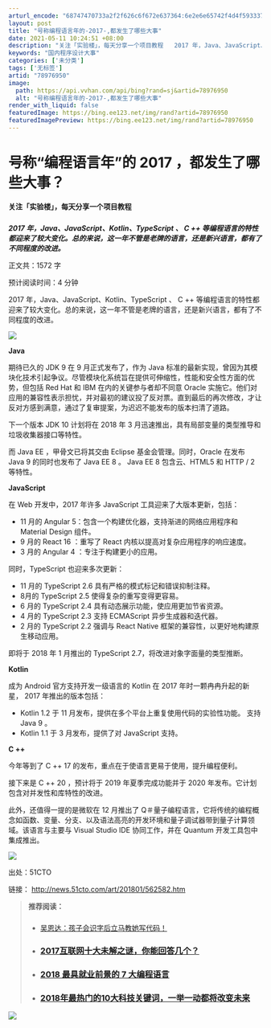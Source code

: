 ```yaml
---
arturl_encode: "68747470733a2f2f626c6f672e637364:6e2e6e65742f4d4f593337525157314a61724e333342675a6b:2f61727469636c652f64657461696c732f3738393736393530"
layout: post
title: "号称编程语言年的-2017-,都发生了哪些大事"
date: 2021-05-11 10:24:51 +08:00
description: "关注「实验楼」，每天分享一个项目教程   2017 年，Java、JavaScript、Kotlin"
keywords: "国内程序设计大事"
categories: ['未分类']
tags: ['无标签']
artid: "78976950"
image:
  path: https://api.vvhan.com/api/bing?rand=sj&artid=78976950
  alt: "号称编程语言年的-2017-,都发生了哪些大事"
render_with_liquid: false
featuredImage: https://bing.ee123.net/img/rand?artid=78976950
featuredImagePreview: https://bing.ee123.net/img/rand?artid=78976950
---
```


# 号称“编程语言年”的 2017 ，都发生了哪些大事？

**关注「实验楼」，每天分享一个项目教程**

##### 

***2017 年，Java、JavaScript、Kotlin、TypeScript 、 C ++ 等编程语言的特性都迎来了较大变化。总的来说，这一年不管是老牌的语言，还是新兴语言，都有了不同程度的改进。***

正文共：1572 字

预计阅读时间：4 分钟

2017 年，Java、JavaScript、Kotlin、TypeScript 、 C ++ 等编程语言的特性都迎来了较大变化。总的来说，这一年不管是老牌的语言，还是新兴语言，都有了不同程度的改进。

![](https://img-blog.csdnimg.cn/img_convert/168f18aac7237c5d7f7b613c24e2e9ce.png&wxfrom=5&wx_lazy=1)

**Java**

期待已久的 JDK 9 在 9 月正式发布了，作为 Java 标准的最新实现，曾因为其模块化技术引起争议。尽管模块化系统旨在提供可伸缩性，性能和安全性方面的优势，但包括 Red Hat 和 IBM 在内的关键参与者却不同意 Oracle 实施它。他们对应用的兼容性表示担忧，并对最初的建议投了反对票。直到最后的再次修改，才让反对方感到满意，通过了复审提案，为迟迟不能发布的版本扫清了道路。

下一个版本 JDK 10 计划将在 2018 年 3 月迅速推出，具有局部变量的类型推导和垃圾收集器接口等特性。

而 Java EE ，甲骨文已将其交由 Eclipse 基金会管理。同时，Oracle 在发布 Java 9 的同时也发布了 Java EE 8 。 Java EE 8 包含云、HTML5 和 HTTP / 2 等特性。

**JavaScript**

在 Web 开发中，2017 年许多 JavaScript 工具迎来了大版本更新，包括：

* 11 月的 Angular 5：包含一个构建优化器，支持渐进的网络应用程序和 Material Design 组件。
* 9 月的 React 16 ：重写了 React 内核以提高对复杂应用程序的响应速度。
* 3 月的 Angular 4 ：专注于构建更小的应用。

同时，TypeScript 也迎来多次更新：

* 11 月的 TypeScript 2.6 具有严格的模式标记和错误抑制注释。
* 8月的 TypeScript 2.5 使得复杂的重写变得更容易。
* 6 月的 TypeScript 2.4 具有动态展示功能，使应用更加节省资源。
* 4 月的 TypeScript 2.3 支持 ECMAScript 异步生成器和迭代器。
* 2 月的 TypeScript 2.2 强调与 React Native 框架的兼容性，以更好地构建原生移动应用。

即将于 2018 年 1 月推出的 TypeScript 2.7，将改进对象字面量的类型推断。

**Kotlin**

成为 Android 官方支持开发一级语言的 Kotlin 在 2017 年时一颗冉冉升起的新星， 2017 年推出的版本包括：

* Kotlin 1.2 于 11 月发布，提供在多个平台上重复使用代码的实验性功能。 支持 Java 9 。
* Kotlin 1.1 于 3 月发布，提供了对 JavaScript 支持。

**C ++**

今年等到了 C ++ 17 的发布，重点在于使语言更易于使用，提升编程便利。

接下来是 C ++ 20 ，预计将于 2019 年夏季完成功能并于 2020 年发布。它计划包含对并发性和库特性的改进。

此外，还值得一提的是微软在 12 月推出了 Q＃量子编程语言，它将传统的编程概念如函数、变量、分支、以及语法高亮的开发环境和量子调试器带到量子计算领域。该语言与主要与 Visual Studio IDE 协同工作，并在 Quantum 开发工具包中集成推出。

![](https://i-blog.csdnimg.cn/blog_migrate/8b64297717188cf99547c9b1e4134c57.png)



出处：51CTO

链接：
http://news.51cto.com/art/201801/562582.htm

> **推荐阅读：**
>
> ### 
>
> * [吴恩达：孩子会识字后立马教她写代码！](http://mp.weixin.qq.com/s?__biz=MjM5OTMxMzA4NQ==&mid=2655935118&idx=1&sn=d6b8da99b470f13d6d63cf2f208778dd&chksm=bc87915c8bf0184a27420345395cc866d03880c9958ec10be8cd6cb8e1de31cf306154432040&scene=21#wechat_redirect)
>
>   ###
> * ### [2017互联网十大未解之谜，你能回答几个？](http://mp.weixin.qq.com/s?__biz=MjM5OTMxMzA4NQ==&mid=2655935148&idx=1&sn=0cc5cf26f769fbd3ec77538a86b22175&chksm=bc87917e8bf018689776f9caa04016259652682c070d9a54765d461c19a293d31822ed87541c&scene=21#wechat_redirect)
> * ### [2018 最具就业前景的 7 大编程语言](http://mp.weixin.qq.com/s?__biz=MjM5OTMxMzA4NQ==&mid=2655935125&idx=1&sn=8a49cbb9d84ae1992c6cee053ca2c484&chksm=bc8791478bf018516020245f68a5a4e04fe23e393029e7da3e0a223177b79cab1fecce96eef8&scene=21#wechat_redirect)
> * ### [2018年最热门的10大科技关键词，一举一动都将改变未来](http://mp.weixin.qq.com/s?__biz=MjM5OTMxMzA4NQ==&mid=2655935111&idx=1&sn=2db3b8acd51c5d3de6267396ab15c108&chksm=bc8791558bf01843478105addcd6831da1dd241fbdd53503f75f5f96599d28a783fa6b494119&scene=21#wechat_redirect)

![](https://i-blog.csdnimg.cn/blog_migrate/0e57c3e3ab16e5e1689ea342c718facb.jpeg)